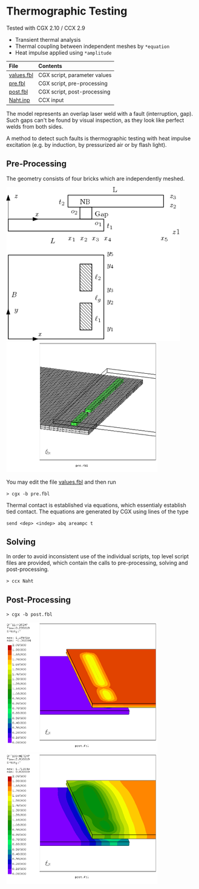 # Thermographic Testing
Tested with CGX 2.10 / CCX 2.9

+ Transient thermal analysis
+ Thermal coupling between independent meshes by `*equation`
+ Heat impulse applied using `*amplitude`

File                       | Contents    
 :-------------            | :-------------
 [values.fbl](values.fbl)  | CGX script, parameter values
 [pre.fbl](pre.fbl)        | CGX script, pre-processing
 [post.fbl](post.fbl)      | CGX script, post-processing
 [Naht.inp](Naht.inp)      | CCX input

The model represents an overlap laser weld with a fault (interruption, gap). Such gaps can't be found by visual inspection, as they look like perfect welds from both sides.

A method to detect such faults is thermographic testing with heat impulse excitation (e.g. by induction, by pressurized air or by flash light).

## Pre-Processing
The geometry consists of four bricks which are independently meshed.

<img src="Naht.png"  title="Parameters adn co-ordinates">
<img src="Refs/geo.png" width="400" title="Lower plate (gray), seam (green)">

You may edit the file [values.fbl](values.fbl) and then run
```
> cgx -b pre.fbl
```
Thermal contact is established via equations, which essentialy establish tied contact. The equations are generated by CGX using lines of the type
```
send <dep> <indep> abq areampc t
```
## Solving

In order to avoid inconsistent use of the individual scripts, top level script files are provided, which contain the calls to pre-processing, solving and post-processing.
```
> ccx Naht
```

## Post-Processing

```
> cgx -b post.fbl
```
<img src="Refs/end_of_excitation.png" width="400" title="State at end of excitation impulse">
<img src="Refs/end.png" width="400" title="State after 2 seconds">
